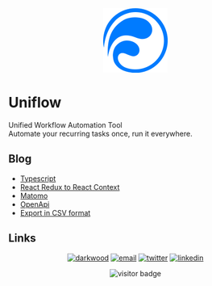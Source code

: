 <p align="center">
  <a href="https://github.com/uniflow-io">
    <img src="assets/logo.png" width="auto" height="128px" alt="Uniflow">
  </a>
</p>

# Uniflow

Unified Workflow Automation Tool  
Automate your recurring tasks once, run it everywhere.

## Blog

<!-- BLOG-POST-LIST:START -->
- [Typescript](https://uniflow.io/blog/2021-09-05-typescript)
- [React Redux to React Context](https://uniflow.io/blog/2021-08-27-redux-to-context)
- [Matomo](https://uniflow.io/blog/2021-08-25-matomo)
- [OpenApi](https://uniflow.io/blog/2021-08-15-openapi)
- [Export in CSV format](https://uniflow.io/blog/2020-12-11-export-in-csv-format)
<!-- BLOG-POST-LIST:END -->

## Links

<p align="center">
  <a href="https://uniflow.io"><img src="https://img.icons8.com/fluent/96/000000/domain.png" alt="darkwood"/></a>
  <a href="mailto:mathieu@darkwood.fr"><img src="https://img.icons8.com/color/96/000000/gmail.png" alt="email"/></a>
  <a href="https://twitter.com/uniflow_io"><img src="https://img.icons8.com/color/96/000000/twitter-squared.png" alt="twitter"/></a>
  <a href="https://www.linkedin.com/company/uniflow-io"><img src="https://img.icons8.com/color/96/000000/linkedin.png" alt="linkedin"/></a>
</p>

<p  align="center">
  <img src="https://visitor-badge.glitch.me/badge?page_id=uniflow-io.github" alt="visitor badge"/>
</p>
